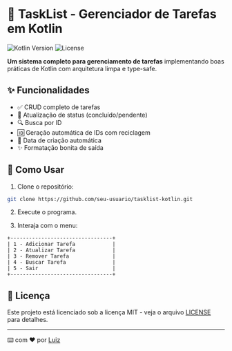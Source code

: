 # 📝 TaskList - Gerenciador de Tarefas em Kotlin

![Kotlin Version](https://img.shields.io/badge/Kotlin-1.8+-blueviolet)
![License](https://img.shields.io/badge/License-MIT-green)

**Um sistema completo para gerenciamento de tarefas** implementando boas práticas de Kotlin com arquitetura limpa e type-safe.

## ✨ Funcionalidades

- ✅ CRUD completo de tarefas
- 🔄 Atualização de status (concluído/pendente)
- 🔍 Busca por ID
- 🆔 Geração automática de IDs com reciclagem
- 📅 Data de criação automática
- ✨ Formatação bonita de saída

## 🚀 Como Usar

1. Clone o repositório:
```bash
git clone https://github.com/seu-usuario/tasklist-kotlin.git
```

2. Execute o programa.

3. Interaja com o menu:

```
+---------------------------------+
| 1 - Adicionar Tarefa            |
| 2 - Atualizar Tarefa            |
| 3 - Remover Tarefa              |
| 4 - Buscar Tarefa               |
| 5 - Sair                        |
+---------------------------------+
```

## 📄 Licença

Este projeto está licenciado sob a licença MIT - veja o arquivo [LICENSE](LICENSE) para detalhes.

---

⌨️ com ❤️ por [Luiz](https://github.com/luizgcoder)
